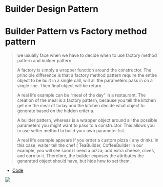 
# Builder Design Pattern 



# Builder Pattern vs Factory method pattern
> we usually face when we have to decide when to use factory method pattern and builder pattern. 
>
> A factory is simply a wrapper function around the constructor. The principle difference is that a factory method pattern require the entire object to be built in a single call, will all the parameters pass in on a single line. Then final object will be return.
>
>A real life example can be “meal of the day” in a restaurant. The creation of the meal is a factory pattern, because you tell the kitchen get me the meal of today and the kitchen decide what object to generate based on the hidden criteria.
>
>A builder pattern, whereas is a wrapper object around all the possible parameters you might want to pass to a constructor. This allows you to use setter method to build your own parameter list.
>
>A real life example appears if you order a custom pizza ( any drink). In this case, waiter tell the chef ( TeaBuilder, CoffeeBuilder in our example, you will see soon) I need a pizza; add extra cheese, olives, and corn to it. Therefore, the builder exposes the attributes the generated object should have, but hide how to set them.

* [Code](https://dzone.com/articles/design-patterns-builder)


![](https://myjavalatte.files.wordpress.com/2014/10/b9d61-pizza_builder_patter_example.jpg?w=960)
